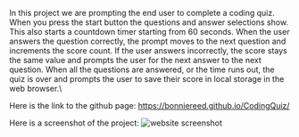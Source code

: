 In this project we are prompting the end user to complete a coding quiz.
When you press the start button the questions and answer selections show.
This also starts a countdown timer starting from 60 seconds.
When the user answers the question correctly, the prompt moves to the next question and increments the score count.
If the user answers incorrectly, the score stays the same value and prompts the user for the next answer to the next question.
When all the questions are answered, or the time runs out, the quiz is over and prompts the user to save their score in local storage in the web browser.\

Here is the link to the github page:
https://bonniereed.github.io/CodingQuiz/

Here is a screenshot of the project:
![website screenshot](https://user-images.githubusercontent.com/46511972/131199513-40450bb7-26a1-4455-abc0-5ce2e487ac4a.png)
